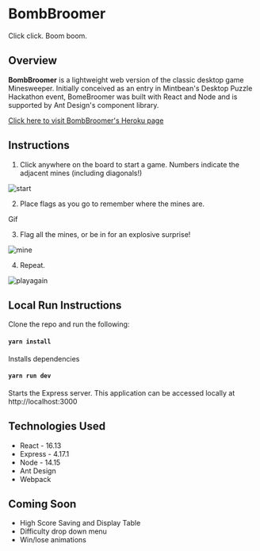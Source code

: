 # BombBroomer

Click click. Boom boom.

## Overview

<b>BombBroomer</b> is a lightweight web version of the classic desktop game Minesweeper. Initially conceived as an entry in Mintbean's Desktop Puzzle Hackathon event, BomeBroomer was built with React and Node and is supported by Ant Design's component library.

[Click here to visit BombBroomer's Heroku page](https://minesweeper-mintbean.herokuapp.com/)

## Instructions

1. Click anywhere on the board to start a game. Numbers indicate the adjacent mines (including diagonals!)

![start](https://media.giphy.com/media/bcCuBJvxaa3bT2ww66/giphy.gif)

2. Place flags as you go to remember where the mines are.

Gif

3. Flag all the mines, or be in for an explosive surprise!

![mine](https://media.giphy.com/media/63b50ZYBvOq8DD7KFz/giphy.gif)

4. Repeat.

![playagain](https://media.giphy.com/media/ypzjXfjhYRSZoZ4wMb/giphy.gif)

## Local Run Instructions

Clone the repo and run the following:

#### `yarn install`

Installs dependencies

#### `yarn run dev`

Starts the Express server. This application can be accessed locally at http://localhost:3000

## Technologies Used

- React - 16.13
- Express - 4.17.1
- Node - 14.15
- Ant Design
- Webpack

## Coming Soon

- High Score Saving and Display Table
- Difficulty drop down menu
- Win/lose animations

